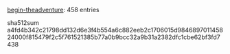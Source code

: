 [begin-theadventure](https://github.com/begin-theadventure): 458 entries

sha512sum a4fd4b342c21798dd132d6e3f4b554a6c882eeb2c1706015d984689701145824000f815479f2c5f761521385b77a0b9bcc32a9b31a2382dfc1cbe62bf3fd7438